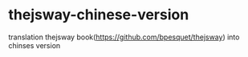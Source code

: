 # thejsway-chinese-version
translation thejsway book(https://github.com/bpesquet/thejsway) into chinses version
